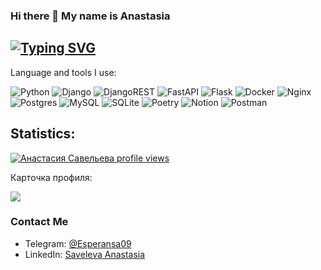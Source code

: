 ### Hi there 👋 My name is Anastasia
## [![Typing SVG](https://readme-typing-svg.herokuapp.com?color=3366FF&lines=I+am+Backend+developer)](https://git.io/typing-svg)
Language and tools I use: 

![Python](https://img.shields.io/badge/python-3670A0?style=for-the-badge&logo=python&logoColor=ffdd54) 
![Django](https://img.shields.io/badge/django-%23092E20.svg?style=for-the-badge&logo=django&logoColor=white) 
![DjangoREST](https://img.shields.io/badge/DJANGO-REST-ff1709?style=for-the-badge&logo=django&logoColor=white&color=ff1709&labelColor=gray) 
![FastAPI](https://img.shields.io/badge/FastAPI-005571?style=for-the-badge&logo=fastapi)
![Flask](https://img.shields.io/badge/flask-%23000.svg?style=for-the-badge&logo=flask&logoColor=white)
![Docker](https://img.shields.io/badge/docker-%230db7ed.svg?style=for-the-badge&logo=docker&logoColor=white) 
![Nginx](https://img.shields.io/badge/nginx-%23009639.svg?style=for-the-badge&logo=nginx&logoColor=white)
![Postgres](https://img.shields.io/badge/postgres-%23316192.svg?style=for-the-badge&logo=postgresql&logoColor=white)
![MySQL](https://img.shields.io/badge/mysql-%2300f.svg?style=for-the-badge&logo=mysql&logoColor=white)
![SQLite](https://img.shields.io/badge/sqlite-%2307405e.svg?style=for-the-badge&logo=sqlite&logoColor=white)
![Poetry](https://img.shields.io/badge/Poetry-%233B82F6.svg?style=for-the-badge&logo=poetry&logoColor=0B3D8D)
![Notion](https://img.shields.io/badge/Notion-%23000000.svg?style=for-the-badge&logo=notion&logoColor=white)
![Postman](https://img.shields.io/badge/Postman-FF6C37?style=for-the-badge&logo=postman&logoColor=white)

## Statistics:
[![Анастасия Савельева profile views](https://u8views.com/api/v1/github/profiles/113490138/views/day-week-month-total-count.svg)](https://u8views.com/github/Esperansa08)

Карточка профиля: 

![](https://github-profile-summary-cards.vercel.app/api/cards/profile-details?username=Esperansa08&theme=transparent)

### Contact Me

- Telegram: [@Esperansa09](https://t.me/Esperansa09)
- LinkedIn: [Saveleva Anastasia](https://linkedin.com/in/anastasia-saveleva-a11518276/)
